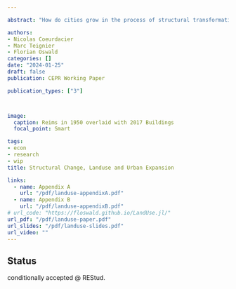 ```yaml
---

abstract: "How do cities grow in the process of structural transformation? To answer this question, we develop a multi-sector spatial equilibrium model with endogenous land use: land is used either for agriculture or housing. Urban land, densely populated due to commuting frictions, expands out of agricultural land. With rising productivity, the reallocation of workers away from agriculture frees up land for cities to expand, limiting the increase in land values despite higher income and increasing urban population. Due to the reallocation of land use, the area of cities expands at a fast rate and urban density persistently declines, as in the data over a long period. Quantitative predictions of the joint evolution of density and land values across time and space are confronted with historical data assembled for France over 180 years."

authors:
- Nicolas Coeurdacier
- Marc Teignier
- Florian Oswald
categories: []
date: "2024-01-25"
draft: false
publication: CEPR Working Paper

publication_types: ["3"]



image:
  caption: Reims in 1950 overlaid with 2017 Buildings
  focal_point: Smart

tags:
- econ
- research
- wip
title: Structural Change, Landuse and Urban Expansion

links:
  - name: Appendix A
    url: "/pdf/landuse-appendixA.pdf"
  - name: Appendix B
    url: "/pdf/landuse-appendixB.pdf"      
# url_code: "https://floswald.github.io/LandUse.jl/"
url_pdf: "/pdf/landuse-paper.pdf"
url_slides: "/pdf/landuse-slides.pdf"
url_video: ""
---
```


## Status

conditionally accepted @ REStud.